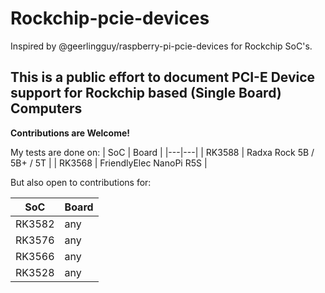 # Rockchip-pcie-devices
Inspired by @geerlingguy/raspberry-pi-pcie-devices for Rockchip SoC's.

## This is a public effort to document PCI-E Device support for Rockchip based (Single Board) Computers
**Contributions are Welcome!**

My tests are done on:
| SoC  |  Board |
|---|---|
| RK3588  | Radxa Rock 5B / 5B+ / 5T |
| RK3568  | FriendlyElec NanoPi R5S |

But also open to contributions for:

| SoC  |  Board |
|---|---|
| RK3582  | any |
| RK3576  | any |
| RK3566  | any |
| RK3528  | any |
